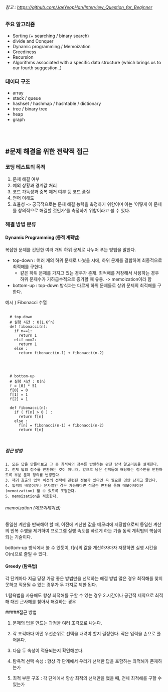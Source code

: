 ###### 참고 : https://github.com/JaeYeopHan/Interview_Question_for_Beginner


### 주요 알고리즘
  - Sorting (+ searching / binary search)
  - divide and Conquer
  - Dynamic programming / Memoization
  - Greediness
  - Recursion
  - Algorithms associated with a specific data structure (which brings us to our fourth suggestion..)

### 데이터 구조
  - array
  - stack / queue
  - hashset / hashmap / hashtable / dictionary
  - tree / binary tree
  - heap
  - graph
</br>
</br>

#문제 해결을 위한 전략적 접근
----------------------------
### 코딩 테스트의 목적
   1. 문제 해결 여부
   2. 예외 상황과 경계값 처리
   3. 코드 가독성과 중복 제거 여부 등 코드 품질
   4. 언어 이해도
   5. 효율성
 -> 궁극적으로는 문제 해결 능력을 측정하기 위함이며 이는 '어떻게 이 문제를 창의적으로 해결할 것인가'를 측정하기 위함이라고 볼 수 있다.
 
### 해결 방법 분류
#### Dynamic Programming (동적 계획법)
  복잡한 문제를 간단한 여러 개의 하위 문제로 나누어 푸는 방법을 말한다.
  * top-down : 여러 개의 하위 문제로 나눴을 시에, 하위 문제를 결합하여 최종적으로 최적해를 구한다.
    - 같은 하위 문제를 가지고 있는 경우가 존재. 최적해를 저장해서 사용하는 경우 하위 문제수가 기하급수적으로 증가할 때 유용. -> memoization이라 함
  * bottom-up : top-down 방식과는 다르게 하위 문제들로 상위 문제의 최적해를 구한다.
  
  예시 ) Fibonacci 수열
  <pre>
  <code>
  # top-down
  # 실행 시간 : O(1.6^n)
  def fibonacci(n):
    if n==1:
      return 1
    elif n==2:
      return 1
    else :
      return fibonacci(n-1) + fibonacci(n-2)
  </code>
  </pre>
  
  <pre>
  <code>
  # bottom-up
  # 실행 시간 : O(n)
  f = [0] * 51
  f[0] = 0
  f[1] = 1
  f[2] = 1
  
  def fibonacci(n):
    if ( f[n] > 0 ) :
      return f[n]
    else :
      f[n] = fibonacci(n-1) + fibonacci(n-2)
      return f[n]
  </code>
  </pre>
  
  ##### 접근 방법
    1. 모든 답을 만들어보고 그 중 최적해의 점수를 반환하는 완전 탐색 알고리즘을 설계한다.
    2. 전체 답의 점수를 반환하는 것이 아니라, 앞으로 남은 선택들에 해당하는 점수만을 반환하도록 부분 문제 정의를 변경한다.
    3. 재귀 호출의 입력 이전의 선택에 관련된 정보가 있다면 꼭 필요한 것만 남기고 줄인다.
    4. 입력이 배열이거나 문자열인 경우 가능하다면 적절한 변환을 통해 메모이제이션(memoization) 할 수 있도록 조정한다.
    5. memoization을 적용한다.
    
  ###### memoization (메모이제이션)
  동일한 계산을 반복해야 할 때, 이전에 계산한 값을 메모리에 저장함으로써 동일한 계산의 반복 수행을 제거하여 프로그램 실행 속도를 빠르게 하는 기술
  동적 계획법의 핵심이 되는 기술이다.
    
  bottom-up 방식에서 볼 수 있듯이,  f[n]의 값을 계산하자마자 저장하면 실행 시간을 O(n)으로 줄일 수 있다.
  
#### Greedy (탐욕법)
  각 단계마다 지금 당장 가장 좋은 방법만을 선택하는 해결 방법
  많은 경우 최적해를 찾지 못하고 적용될 수 있는 경우가 두 가지로 제한 된다.
    
  1.탐욕법을 사용해도 항상 최적해를 구할 수 있는 경우
  2.시간이나 공간적 제약으로 최적해 대신 근사해를 찾아서 해결하는 경우
    
  #####접근 방법
  1. 문제의 답을 만드는 과정을 여러 조각으로 나눈다.
  2. 각 조각마다 어떤 우선순위로 선택을 내려야 할지 결정한다. 작은 입력을 손으로 풀어본다.
  3. 다음 두 속성이 적용되는지 확인해본다.
    
  1. 탐욕적 선택 속성 : 항상 각 단계에서 우리가 선택한 답을 포함하는 최적해가 존재하는가
  2. 최적 부분 구조 : 각 단계에서 항상 최적의 선택만을 했을 때, 전체 최적해를 구할 수 있는가
 
    


